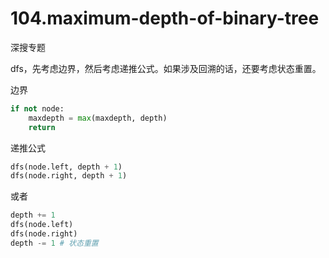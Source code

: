 # 104.maximum-depth-of-binary-tree
深搜专题

dfs，先考虑边界，然后考虑递推公式。如果涉及回溯的话，还要考虑状态重置。

边界
```python
if not node:
    maxdepth = max(maxdepth, depth)
    return
```

递推公式
```python
dfs(node.left, depth + 1)
dfs(node.right, depth + 1)
```

或者
```python
depth += 1
dfs(node.left)
dfs(node.right)
depth -= 1 # 状态重置
```


